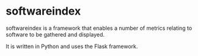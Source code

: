 # softwareindex

softwareindex is a framework that enables a number of metrics relating to software to be gathered and displayed.

It is written in Python and uses the Flask framework.
